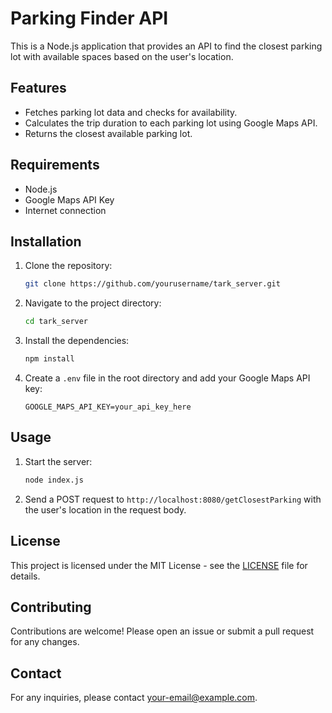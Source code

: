 # Parking Finder API

This is a Node.js application that provides an API to find the closest parking lot with available spaces based on the user's location.

## Features

- Fetches parking lot data and checks for availability.
- Calculates the trip duration to each parking lot using Google Maps API.
- Returns the closest available parking lot.

## Requirements

- Node.js
- Google Maps API Key
- Internet connection

## Installation

1. Clone the repository:
   ```bash
   git clone https://github.com/yourusername/tark_server.git
   ```
2. Navigate to the project directory:
   ```bash
   cd tark_server
   ```
3. Install the dependencies:
   ```bash
   npm install
   ```
4. Create a `.env` file in the root directory and add your Google Maps API key:
   ```plaintext
   GOOGLE_MAPS_API_KEY=your_api_key_here
   ```

## Usage

1. Start the server:
   ```bash
   node index.js
   ```
2. Send a POST request to `http://localhost:8080/getClosestParking` with the user's location in the request body.

## License

This project is licensed under the MIT License - see the [LICENSE](LICENSE) file for details.

## Contributing

Contributions are welcome! Please open an issue or submit a pull request for any changes.

## Contact

For any inquiries, please contact [your-email@example.com](mailto:michael.nemni@gmail.com).